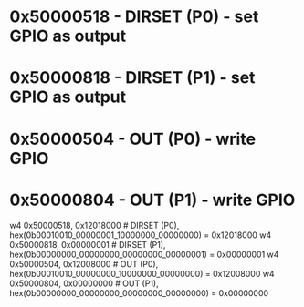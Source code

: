 # 0x50000518 - DIRSET (P0) - set GPIO as output
# 0x50000818 - DIRSET (P1) - set GPIO as output

# 0x50000504 - OUT (P0) - write GPIO
# 0x50000804 - OUT (P1) - write GPIO

w4 0x50000518, 0x12018000 # DIRSET (P0), hex(0b00010010_00000001_10000000_00000000) = 0x12018000
w4 0x50000818, 0x00000001 # DIRSET (P1), hex(0b00000000_00000000_00000000_00000001) = 0x00000001
w4 0x50000504, 0x12008000 # OUT    (P0), hex(0b00010010_00000000_10000000_00000000) = 0x12008000
w4 0x50000804, 0x00000000 # OUT    (P1), hex(0b00000000_00000000_00000000_00000000) = 0x00000000


